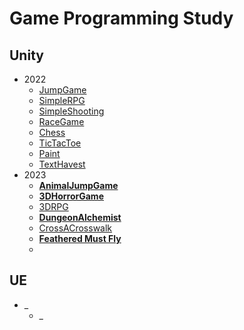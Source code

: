 # Game Programming Study
## Unity
- 2022
   - [JumpGame](JumpGame/Introduce.md)
   - [SimpleRPG](SimpleRPG/Introduce.md)
   - [SimpleShooting](SimpleShooting/Introduce.md)
   - [RaceGame](RaceGame/Introduce.md)
   - [Chess](Chess/Introduce.md)
   - [TicTacToe](TicTacToe/Introduce.md)
   - [Paint](Paint/Introduce.md)
   - [TextHavest](TextHavest/Introduce.md)
- 2023
   - **[AnimalJumpGame](AnimalJumpGame/Introduce.md)**
   - **[3DHorrorGame](3DHorrorGame/Introduce.md)**
   - [3DRPG](3DRPG/Introduce.md)
   - **[DungeonAlchemist](DungeonAlchemist/Introduce.md)**
   - [CrossACrosswalk](CrossACrosswalk/Introduce.md)
   - **[Feathered Must Fly](FeatheredMustFly/Introduce.md)**
   -
## UE
- _
   - _
